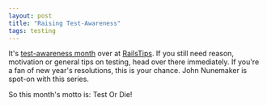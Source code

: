 ```yaml
---
layout: post
title: "Raising Test-Awareness"
tags: testing
---
```

It's [test-awareness month](http://www.railstips.org/2009/1/6/test-or-die) over at [RailsTips](http://railstips.org). If you still need reason, motivation or general tips on testing, head over there immediately. If you're a fan of new year's resolutions, this is your chance. John Nunemaker is spot-on with this series.

So this month's motto is: Test Or Die!